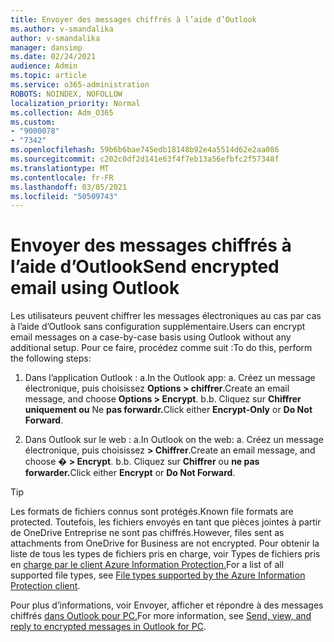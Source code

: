 ```yaml
---
title: Envoyer des messages chiffrés à l’aide d’Outlook
ms.author: v-smandalika
author: v-smandalika
manager: dansimp
ms.date: 02/24/2021
audience: Admin
ms.topic: article
ms.service: o365-administration
ROBOTS: NOINDEX, NOFOLLOW
localization_priority: Normal
ms.collection: Adm_O365
ms.custom:
- "9000078"
- "7342"
ms.openlocfilehash: 59b6b6bae745edb18148b92e4a5514d62e2aa086
ms.sourcegitcommit: c202c0df2d141e63f4f7eb13a56efbfc2f57348f
ms.translationtype: MT
ms.contentlocale: fr-FR
ms.lasthandoff: 03/05/2021
ms.locfileid: "50509743"
---
```

# <a name="send-encrypted-email-using-outlook"></a><span data-ttu-id="e3f87-102">Envoyer des messages chiffrés à l’aide d’Outlook</span><span class="sxs-lookup"><span data-stu-id="e3f87-102">Send encrypted email using Outlook</span></span>

<span data-ttu-id="e3f87-103">Les utilisateurs peuvent chiffrer les messages électroniques au cas par cas à l’aide d’Outlook sans configuration supplémentaire.</span><span class="sxs-lookup"><span data-stu-id="e3f87-103">Users can encrypt email messages on a case-by-case basis using Outlook without any additional setup.</span></span> <span data-ttu-id="e3f87-104">Pour ce faire, procédez comme suit :</span><span class="sxs-lookup"><span data-stu-id="e3f87-104">To do this, perform the following steps:</span></span>

1. <span data-ttu-id="e3f87-105">Dans l’application Outlook : a.</span><span class="sxs-lookup"><span data-stu-id="e3f87-105">In the Outlook app: a.</span></span> <span data-ttu-id="e3f87-106">Créez un message électronique, puis choisissez **Options > chiffrer**.</span><span class="sxs-lookup"><span data-stu-id="e3f87-106">Create an email message, and choose **Options > Encrypt**.</span></span> 
    <span data-ttu-id="e3f87-107">b.</span><span class="sxs-lookup"><span data-stu-id="e3f87-107">b.</span></span> <span data-ttu-id="e3f87-108">Cliquez sur **Chiffrer uniquement ou** Ne **pas forwardr.**</span><span class="sxs-lookup"><span data-stu-id="e3f87-108">Click either **Encrypt-Only** or **Do Not Forward**.</span></span>

2. <span data-ttu-id="e3f87-109">Dans Outlook sur le web : a.</span><span class="sxs-lookup"><span data-stu-id="e3f87-109">In Outlook on the web: a.</span></span> <span data-ttu-id="e3f87-110">Créez un message électronique, puis choisissez **> Chiffrer**.</span><span class="sxs-lookup"><span data-stu-id="e3f87-110">Create an email message, and choose **� > Encrypt**.</span></span>
    <span data-ttu-id="e3f87-111">b.</span><span class="sxs-lookup"><span data-stu-id="e3f87-111">b.</span></span> <span data-ttu-id="e3f87-112">Cliquez sur **Chiffrer** ou **ne pas forwarder.**</span><span class="sxs-lookup"><span data-stu-id="e3f87-112">Click either **Encrypt** or **Do Not Forward**.</span></span>

> [!TIP]
> <span data-ttu-id="e3f87-113">Les formats de fichiers connus sont protégés.</span><span class="sxs-lookup"><span data-stu-id="e3f87-113">Known file formats are protected.</span></span> <span data-ttu-id="e3f87-114">Toutefois, les fichiers envoyés en tant que pièces jointes à partir de OneDrive Entreprise ne sont pas chiffrés.</span><span class="sxs-lookup"><span data-stu-id="e3f87-114">However, files sent as attachments from OneDrive for Business are not encrypted.</span></span> <span data-ttu-id="e3f87-115">Pour obtenir la liste de tous les types de fichiers pris en charge, voir Types de fichiers pris en [charge par le client Azure Information Protection.](https://docs.microsoft.com/azure/information-protection/rms-client/client-admin-guide-file-types)</span><span class="sxs-lookup"><span data-stu-id="e3f87-115">For a list of all supported file types, see [File types supported by the Azure Information Protection client](https://docs.microsoft.com/azure/information-protection/rms-client/client-admin-guide-file-types).</span></span>

<span data-ttu-id="e3f87-116">Pour plus d’informations, voir Envoyer, afficher et répondre à des messages chiffrés [dans Outlook pour PC.](https://support.microsoft.com/topic/send-view-and-reply-to-encrypted-messages-in-outlook-for-pc-eaa43495-9bbb-4fca-922a-df90dee51980)</span><span class="sxs-lookup"><span data-stu-id="e3f87-116">For more information, see [Send, view, and reply to encrypted messages in Outlook for PC](https://support.microsoft.com/topic/send-view-and-reply-to-encrypted-messages-in-outlook-for-pc-eaa43495-9bbb-4fca-922a-df90dee51980).</span></span>



